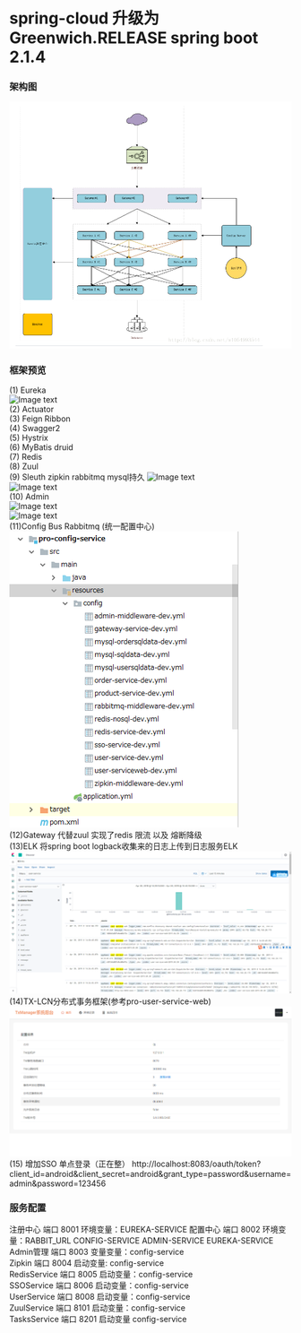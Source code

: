 # spring-cloud 升级为 Greenwich.RELEASE spring boot 2.1.4
### 架构图   
![Image text](image/jg.png)   
### 框架预览
(1) Eureka  
![Image text](https://freenetfile.oss-ap-southeast-1.aliyuncs.com/WeChat%20Screenshot_20181206145421.png)
<br/> 
(2) Actuator
<br/>
(3) Feign Ribbon
<br/>
(4) Swagger2
<br/>
(5) Hystrix
<br/>
(6) MyBatis druid
<br/>
(7) Redis
<br/>
(8) Zuul
<br/>
(9) Sleuth zipkin rabbitmq mysql持久
![Image text](https://freenetfile.oss-ap-southeast-1.aliyuncs.com/WeChat%20Screenshot_20181206145435.png)
<br/>
![Image text](https://freenetfile.oss-ap-southeast-1.aliyuncs.com/WeChat%20Screenshot_20181206145445.png)
<br/>
(10) Admin
<br/>
![Image text](https://freenetfile.oss-ap-southeast-1.aliyuncs.com/WeChat%20Screenshot_20181207113300.png)
<br/>
![Image text](https://freenetfile.oss-ap-southeast-1.aliyuncs.com/WeChat%20Screenshot_20181207112551.png)
<br/>
(11)Config Bus Rabbitmq (统一配置中心)<br/>
![Image text](image/config.png)
<br/>
(12)Gateway 代替zuul  实现了redis 限流 以及 熔断降级
<br/>
(13)ELK 将spring boot logback收集来的日志上传到日志服务ELK
![Image text](image/elk.png)<br/>
(14)TX-LCN分布式事务框架(参考pro-user-service-web)<br/>
![Image text](image/tr.png)<br/>
(15) 增加SSO 单点登录（正在整）
http://localhost:8083/oauth/token?client_id=android&client_secret=android&grant_type=password&username=admin&password=123456

### 服务配置  
注册中心 端口 8001  环境变量：EUREKA-SERVICE
配置中心 端口 8002  环境变量：RABBIT_URL CONFIG-SERVICE ADMIN-SERVICE EUREKA-SERVICE 
Admin管理 端口 8003 变量变量：config-service  
Zipkin 端口 8004 启动变量: config-service   
RedisService 端口 8005 启动变量：config-service  
SSOService 端口 8006 启动变量：config-service  
UserService 端口 8008 启动变量：config-service    
ZuulService 端口 8101 启动变量：config-service     
TasksService 端口 8201 启动变量 config-service   